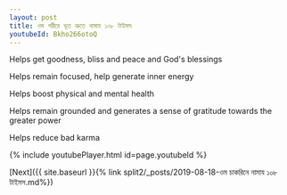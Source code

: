 ```yaml
---
layout: post
title: ওম শরীরে ভূত ভ্রুতে নামায ১০৮ টাইমস
youtubeId: Bkho266otoQ
---
```

 
 
Helps get goodness, bliss and peace and God's blessings
 
Helps remain focused, help generate inner energy 
 
Helps boost physical and mental health 
 
Helps remain grounded and generates a sense of gratitude towards the greater power 
 
Helps reduce bad karma
 
 
 
 


{% include youtubePlayer.html id=page.youtubeId %}
 
[Next]({{ site.baseurl }}{% link  split2/_posts/2019-08-18-ওম চাকরিনে নামায ১০৮ টাইমস.md%})
 
